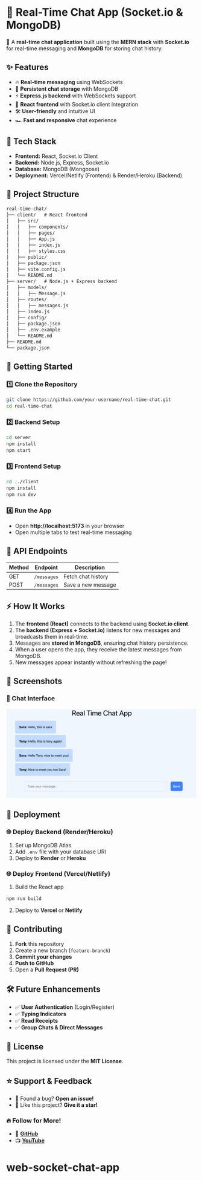 # 📝 Real-Time Chat App (Socket.io & MongoDB)

🚀 A **real-time chat application** built using the **MERN stack** with **Socket.io** for real-time messaging and **MongoDB** for storing chat history.

## ✨ Features
- 🔥 **Real-time messaging** using WebSockets
- 💾 **Persistent chat storage** with MongoDB
- ⚡ **Express.js backend** with WebSockets support
- 🎨 **React frontend** with Socket.io client integration
- 🛠 **User-friendly** and intuitive UI
- 🏎 **Fast and responsive** chat experience

## 📌 Tech Stack
- **Frontend:** React, Socket.io Client  
- **Backend:** Node.js, Express, Socket.io  
- **Database:** MongoDB (Mongoose)  
- **Deployment:** Vercel/Netlify (Frontend) & Render/Heroku (Backend)  

## 📂 Project Structure
```
real-time-chat/
├── client/   # React frontend
│   ├── src/
│   │   ├── components/
│   │   ├── pages/
│   │   ├── App.js
│   │   ├── index.js
│   │   ├── styles.css
│   ├── public/
│   ├── package.json
│   ├── vite.config.js
│   └── README.md
├── server/   # Node.js + Express backend
│   ├── models/
│   │   ├── Message.js
│   ├── routes/
│   │   ├── messages.js
│   ├── index.js
│   ├── config/
│   ├── package.json
│   ├── .env.example
│   └── README.md
├── README.md
└── package.json
```

## 🚀 Getting Started  

### 1️⃣ Clone the Repository  
```sh
git clone https://github.com/your-username/real-time-chat.git
cd real-time-chat
```

### 2️⃣ Backend Setup  
```sh
cd server
npm install
npm start
```

### 3️⃣ Frontend Setup  
```sh
cd ../client
npm install
npm run dev
```

### 4️⃣ Run the App  
- Open **http://localhost:5173** in your browser  
- Open multiple tabs to test real-time messaging  

## 🔧 API Endpoints  
| Method | Endpoint       | Description               |
|--------|--------------|---------------------------|
| GET    | `/messages`  | Fetch chat history       |
| POST   | `/messages`  | Save a new message       |

## ⚡ How It Works
1. The **frontend (React)** connects to the backend using **Socket.io client**.
2. The **backend (Express + Socket.io)** listens for new messages and broadcasts them in real-time.
3. Messages are **stored in MongoDB**, ensuring chat history persistence.
4. When a user opens the app, they receive the latest messages from MongoDB.
5. New messages appear instantly without refreshing the page!

## 📸 Screenshots  
### 💬 Chat Interface  
![Chat UI](https://github.com/sundas-riasat/web-sockets-real-time-chat-app/blob/main/preview.png)  

## 🚀 Deployment  
### 🌐 Deploy Backend (Render/Heroku)  
1. Set up MongoDB Atlas  
2. Add `.env` file with your database URI  
3. Deploy to **Render** or **Heroku**

### 🌐 Deploy Frontend (Vercel/Netlify)  
1. Build the React app  
```sh
npm run build
```
2. Deploy to **Vercel** or **Netlify**

## 🤝 Contributing  
1. **Fork** this repository  
2. Create a new branch (`feature-branch`)  
3. **Commit your changes**  
4. **Push to GitHub**  
5. Open a **Pull Request (PR)**  

## 🛠 Future Enhancements  
- ✅ **User Authentication** (Login/Register)  
- ✅ **Typing Indicators**  
- ✅ **Read Receipts**  
- ✅ **Group Chats & Direct Messages**  

## 📜 License
This project is licensed under the **MIT License**.

## ⭐ Support & Feedback  
- 💬 Found a bug? **Open an issue!**  
- 🌟 Like this project? **Give it a star!**  

### 🔥 **Follow for More!**
- 🚀 **[GitHub](https://github.com/sundas-riasat)**  
- 📺 **[YouTube](https://www.youtube.com/@sundasmood)**  
# web-socket-chat-app
